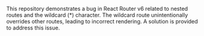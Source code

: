 This repository demonstrates a bug in React Router v6 related to nested routes and the wildcard (*) character.  The wildcard route unintentionally overrides other routes, leading to incorrect rendering.  A solution is provided to address this issue.
